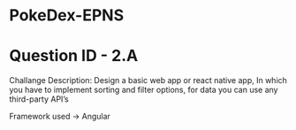 # PokeDex-EPNS

# Question ID - 2.A   

Challange Description:
Design a basic web app or react native app, In which you have to implement sorting and filter options, for data you can use any third-party API’s

Framework used -> Angular
